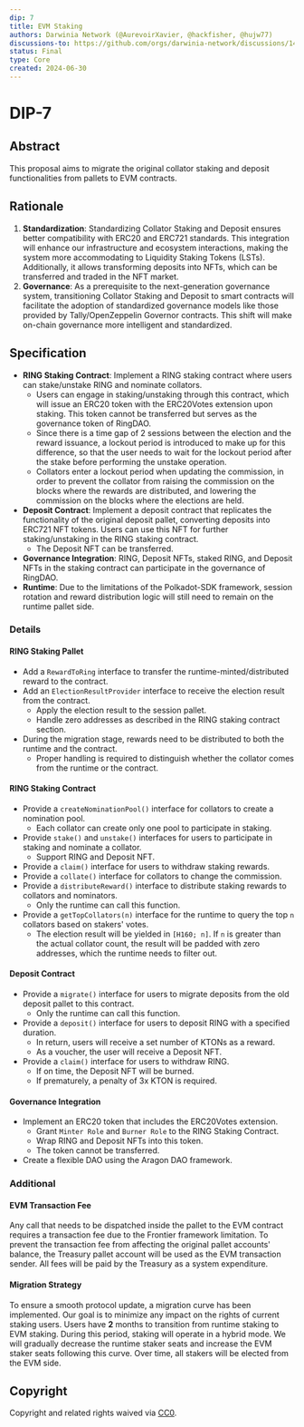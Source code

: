 ```yaml
---
dip: 7
title: EVM Staking
authors: Darwinia Network (@AurevoirXavier, @hackfisher, @hujw77)
discussions-to: https://github.com/orgs/darwinia-network/discussions/1481
status: Final
type: Core
created: 2024-06-30
---
```


# DIP-7

## Abstract
This proposal aims to migrate the original collator staking and deposit functionalities from pallets to EVM contracts.

## Rationale
1. **Standardization**: Standardizing Collator Staking and Deposit ensures better compatibility with ERC20 and ERC721 standards. This integration will enhance our infrastructure and ecosystem interactions, making the system more accommodating to Liquidity Staking Tokens (LSTs). Additionally, it allows transforming deposits into NFTs, which can be transferred and traded in the NFT market.
2. **Governance**: As a prerequisite to the next-generation governance system, transitioning Collator Staking and Deposit to smart contracts will facilitate the adoption of standardized governance models like those provided by Tally/OpenZeppelin Governor contracts. This shift will make on-chain governance more intelligent and standardized.

## Specification
- **RING Staking Contract**: Implement a RING staking contract where users can stake/unstake RING and nominate collators.
  - Users can engage in staking/unstaking through this contract, which will issue an ERC20 token with the ERC20Votes extension upon staking. This token cannot be transferred but serves as the governance token of RingDAO.
  - Since there is a time gap of 2 sessions between the election and the reward issuance, a lockout period is introduced to make up for this difference, so that the user needs to wait for the lockout period after the stake before performing the unstake operation.
  - Collators enter a lockout period when updating the commission, in order to prevent the collator from raising the commission on the blocks where the rewards are distributed, and lowering the commission on the blocks where the elections are held.
- **Deposit Contract**: Implement a deposit contract that replicates the functionality of the original deposit pallet, converting deposits into ERC721 NFT tokens. Users can use this NFT for further staking/unstaking in the RING staking contract.
  - The Deposit NFT can be transferred.
- **Governance Integration**: RING, Deposit NFTs, staked RING, and Deposit NFTs in the staking contract can participate in the governance of RingDAO.
- **Runtime**: Due to the limitations of the Polkadot-SDK framework, session rotation and reward distribution logic will still need to remain on the runtime pallet side.

### Details
#### RING Staking Pallet
- Add a `RewardToRing` interface to transfer the runtime-minted/distributed reward to the contract.
- Add an `ElectionResultProvider` interface to receive the election result from the contract.
  - Apply the election result to the session pallet.
  - Handle zero addresses as described in the RING staking contract section.
- During the migration stage, rewards need to be distributed to both the runtime and the contract.
  - Proper handling is required to distinguish whether the collator comes from the runtime or the contract.

#### RING Staking Contract
- Provide a `createNominationPool()` interface for collators to create a nomination pool.
  - Each collator can create only one pool to participate in staking.
- Provide `stake()` and `unstake()` interfaces for users to participate in staking and nominate a collator.
  - Support RING and Deposit NFT.
- Provide a `claim()` interface for users to withdraw staking rewards.
- Provide a `collate()` interface for collators to change the commission.
- Provide a `distributeReward()` interface to distribute staking rewards to collators and nominators.
  - Only the runtime can call this function.
- Provide a `getTopCollators(n)` interface for the runtime to query the top `n` collators based on stakers' votes.
  - The election result will be yielded in `[H160; n]`. If `n` is greater than the actual collator count, the result will be padded with zero addresses, which the runtime needs to filter out.

#### Deposit Contract
- Provide a `migrate()` interface for users to migrate deposits from the old deposit pallet to this contract.
  - Only the runtime can call this function.
- Provide a `deposit()` interface for users to deposit RING with a specified duration.
  - In return, users will receive a set number of KTONs as a reward.
  - As a voucher, the user will receive a Deposit NFT.
- Provide a `claim()` interface for users to withdraw RING.
  - If on time, the Deposit NFT will be burned.
  - If prematurely, a penalty of 3x KTON is required.

#### Governance Integration
- Implement an ERC20 token that includes the ERC20Votes extension.
  - Grant `Minter Role` and `Burner Role` to the RING Staking Contract.
  - Wrap RING and Deposit NFTs into this token.
  - The token cannot be transferred.
- Create a flexible DAO using the Aragon DAO framework.

### Additional
#### EVM Transaction Fee
Any call that needs to be dispatched inside the pallet to the EVM contract requires a transaction fee due to the Frontier framework limitation. To prevent the transaction fee from affecting the original pallet accounts' balance, the Treasury pallet account will be used as the EVM transaction sender. All fees will be paid by the Treasury as a system expenditure.

#### Migration Strategy
To ensure a smooth protocol update, a migration curve has been implemented. Our goal is to minimize any impact on the rights of current staking users. Users have **2** months to transition from runtime staking to EVM staking. During this period, staking will operate in a hybrid mode. We will gradually decrease the runtime staker seats and increase the EVM staker seats following this curve. Over time, all stakers will be elected from the EVM side.

## Copyright
Copyright and related rights waived via [CC0](../LICENSE).
